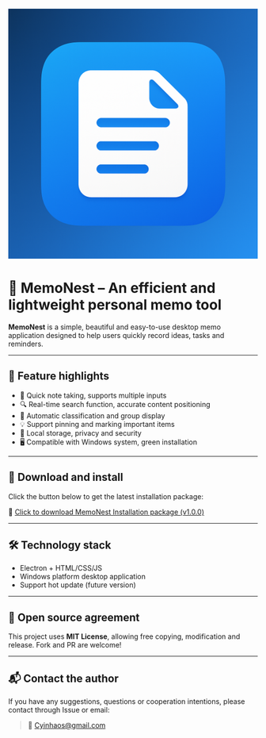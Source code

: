 ![image](https://github.com/yinhao-ai/MemoNest/blob/main/MemoNest/build/icon.png)

# 📔 MemoNest – An efficient and lightweight personal memo tool

**MemoNest** is a simple, beautiful and easy-to-use desktop memo application designed to help users quickly record ideas, tasks and reminders.

---

## 🧠 Feature highlights

- 📝 Quick note taking, supports multiple inputs
- 🔍 Real-time search function, accurate content positioning
- 📂 Automatic classification and group display
- 💡 Support pinning and marking important items
- 💾 Local storage, privacy and security
- 🖥️ Compatible with Windows system, green installation

---


## 🚀 Download and install

Click the button below to get the latest installation package:

🔗 [Click to download MemoNest Installation package (v1.0.0)](https://github.com/yinhao-ai/MemoNest/releases/latest)

---

## 🛠 Technology stack

- Electron + HTML/CSS/JS
- Windows platform desktop application
- Support hot update (future version)

---

## 📄 Open source agreement

This project uses **MIT License**, allowing free copying, modification and release. Fork and PR are welcome!

---

## 📬 Contact the author

If you have any suggestions, questions or cooperation intentions, please contact through Issue or email:

> 📧 Cyinhaos@gmail.com
